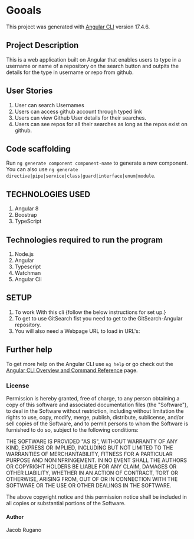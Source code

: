 # Gooals

This project was generated with [Angular CLI](https://github.com/angular/angular-cli) version 17.4.6.

## Project Description
This is a web application built on Angular that enables users to type in a username or name of a repository on the search button and outpits the details for the type in username or repo from github.


## User Stories
1) User can search Usernames
2) Users can access github account through typed link
3) Users can view Github User details for their searches.
4) Users can see repos for all their searches as long as the repos exist on github.

## Code scaffolding

Run `ng generate component component-name` to generate a new component. You can also use `ng generate directive|pipe|service|class|guard|interface|enum|module`.

## TECHNOLOGIES USED
1) Angular 8
2) Boostrap
3) TypeScript


## Technologies required to run the program
1) Node.js
2) Angular 
3) Typescript
4) Watchman
5) Angular Cli


## SETUP
1) To work With this cli {follow the below instructions for set up.}
2) To get to use GitSearch fist you need to get to the GitSearch-Angular repository.
3) You will also need a Webpage URL to load in URL's:




## Further help

To get more help on the Angular CLI use `ng help` or go check out the [Angular CLI Overview and Command Reference](https://angular.io/cli) page.

### License
Permission is hereby granted, free of charge, to any person obtaining a copy of this software and associated documentation files (the "Software"), to deal in the Software without restriction, including without limitation the rights to use, copy, modify, merge, publish, distribute, sublicense, and/or sell copies of the Software, and to permit persons to whom the Software is furnished to do so, subject to the following conditions:

THE SOFTWARE IS PROVIDED "AS IS", WITHOUT WARRANTY OF ANY KIND, EXPRESS OR IMPLIED, INCLUDING BUT NOT LIMITED TO THE WARRANTIES OF MERCHANTABILITY, FITNESS FOR A PARTICULAR PURPOSE AND NONINFRINGEMENT. IN NO EVENT SHALL THE AUTHORS OR COPYRIGHT HOLDERS BE LIABLE FOR ANY CLAIM, DAMAGES OR OTHER LIABILITY, WHETHER IN AN ACTION OF CONTRACT, TORT OR OTHERWISE, ARISING FROM, OUT OF OR IN CONNECTION WITH THE SOFTWARE OR THE USE OR OTHER DEALINGS IN THE SOFTWARE.

The above copyright notice and this permission notice shall be included in all copies or substantial portions of the Software.
#### Author
Jacob Rugano

